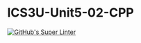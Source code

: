 # ICS3U-Unit5-02-CPP

[![GitHub's Super Linter](https://github.com/Seti-Ngabo/ICS3U-Unit5-02-CPP/workflows/GitHub's%20Super%20Linter/badge.svg)](https://github.com/Seti-Ngabo/ICS3U-Unit5-02-CPP/actions)

